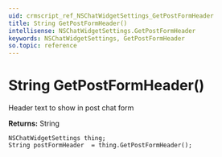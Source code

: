 ```yaml
---
uid: crmscript_ref_NSChatWidgetSettings_GetPostFormHeader
title: String GetPostFormHeader()
intellisense: NSChatWidgetSettings.GetPostFormHeader
keywords: NSChatWidgetSettings, GetPostFormHeader
so.topic: reference
---
```


# String GetPostFormHeader()

Header text to show in post chat form

**Returns:** String

```crmscript
NSChatWidgetSettings thing;
String postFormHeader  = thing.GetPostFormHeader();
```

